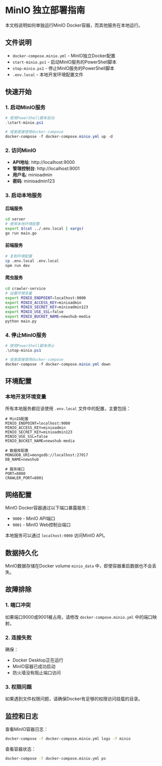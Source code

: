 # MinIO 独立部署指南

本文档说明如何单独运行MinIO Docker容器，而其他服务在本地运行。

## 文件说明

- `docker-compose.minio.yml` - MinIO独立Docker配置
- `start-minio.ps1` - 启动MinIO服务的PowerShell脚本
- `stop-minio.ps1` - 停止MinIO服务的PowerShell脚本
- `.env.local` - 本地开发环境配置文件

## 快速开始

### 1. 启动MinIO服务

```powershell
# 使用PowerShell脚本启动
.\start-minio.ps1

# 或者直接使用docker-compose
docker-compose -f docker-compose.minio.yml up -d
```

### 2. 访问MinIO

- **API地址**: http://localhost:9000
- **管理控制台**: http://localhost:9001
- **用户名**: minioadmin
- **密码**: minioadmin123

### 3. 启动本地服务

#### 后端服务
```bash
cd server
# 使用本地环境配置
export $(cat ../.env.local | xargs)
go run main.go
```

#### 前端服务
```bash
# 复制环境配置
cp .env.local .env.local
npm run dev
```

#### 爬虫服务
```bash
cd crawler-service
# 设置环境变量
export MINIO_ENDPOINT=localhost:9000
export MINIO_ACCESS_KEY=minioadmin
export MINIO_SECRET_KEY=minioadmin123
export MINIO_USE_SSL=false
export MINIO_BUCKET_NAME=newshub-media
python main.py
```

### 4. 停止MinIO服务

```powershell
# 使用PowerShell脚本停止
.\stop-minio.ps1

# 或者直接使用docker-compose
docker-compose -f docker-compose.minio.yml down
```

## 环境配置

### 本地开发环境变量

所有本地服务都应该使用 `.env.local` 文件中的配置，主要包括：

```env
# MinIO配置
MINIO_ENDPOINT=localhost:9000
MINIO_ACCESS_KEY=minioadmin
MINIO_SECRET_KEY=minioadmin123
MINIO_USE_SSL=false
MINIO_BUCKET_NAME=newshub-media

# 数据库配置
MONGODB_URI=mongodb://localhost:27017
DB_NAME=newshub

# 服务端口
PORT=8080
CRAWLER_PORT=8001
```

## 网络配置

MinIO Docker容器通过以下端口暴露服务：
- `9000` - MinIO API端口
- `9001` - MinIO Web控制台端口

本地服务可以通过 `localhost:9000` 访问MinIO API。

## 数据持久化

MinIO数据存储在Docker volume `minio_data` 中，即使容器重启数据也不会丢失。

## 故障排除

### 1. 端口冲突
如果端口9000或9001被占用，请修改 `docker-compose.minio.yml` 中的端口映射。

### 2. 连接失败
确保：
- Docker Desktop正在运行
- MinIO容器已成功启动
- 防火墙没有阻止端口访问

### 3. 权限问题
如果遇到文件权限问题，请确保Docker有足够的权限访问挂载的目录。

## 监控和日志

查看MinIO容器日志：
```bash
docker-compose -f docker-compose.minio.yml logs -f minio
```

查看容器状态：
```bash
docker-compose -f docker-compose.minio.yml ps
```